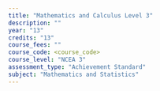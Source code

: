 ```yaml
---
title: "Mathematics and Calculus Level 3"
description: ""
year: "13"
credits: "13"
course_fees: ""
course_code: <course_code>
course_level: "NCEA 3"
assessment_type: "Achievement Standard"
subject: "Mathematics and Statistics"
---
```

